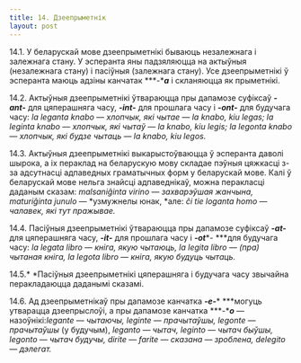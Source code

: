 ```yaml
---
title: 14. Дзеепрыметнік
layout: post
---
```



14.1. У беларускай мове дзеепрыметнікі бываюць незалежнага і залежнага
стану. У эсперанта яны падзяляюцца на актыўныя (незалежнага стану) і
пасіўныя (залежнага стану). Усе дзеепрыметнікі ў эсперанта маюць
адзіны канчатак ***-****a*** і скланяюцца як прыметнікі.

14.2. Актыўныя дзеепрыметнікі ўтвараюцца пры дапамозе суфіксаў
***-ant-*** для цяперашняга часу, ***-****int****-*** для прошлага
часу і ***-ont-*** для будучага часу: *la* *leganta knabo* —
*хлопчык, які чытае* — *la* *knabo, kiu legas; la leginta knabo*
— *хлопчык, які чытаў* — *la* *knabo, kiu legis; la legonta knabo* —
*хлопчык, які будзе чытаць —* *la* *knabo, kiu legos.*

14.3. Актыўныя дзеепрыметнікі выкарыстоўваюцца ў эсперанта даволі
шырока, а іх пераклад на беларускую мову складае пэўныя цяжкасці
з-за адсутнасці адпаведных граматычных форм у беларускай мове. Калі ў
беларускай мове нельга знайсці адпаведнікаў, можна перакласці даданым
сказам: *malsaniĝinta virino* — *захварэўшая жанчына, maturiĝinta
junulo* — *узмужнелы юнак, *але: *ĉi tie loganta homo* — *чалавек, які
тут пражывае.*

14.4. Пасіўныя дзеепрыметнікі ўтвараюцца пры дапамозе суфіксаў
***-at-*** для цяперашняга часу, ***-****it****-*** для прошлага часу
і ***-ot****- ***для будучага часу: *la* *legata libro* — *кніга,
якую чытаюць, la legita libro* — *(пра) чытаная кніга, la legota
libro* — *кніга, якую будуць чытаць.*

14.5.* *Пасіўныя дзеепрыметнікі цяперашняга і будучага часу звычайна
перакладаюцца даданымі сказамі.

14.6. Ад дзеепрыметнікаў пры дапамозе канчатка ***-****e****-****
***могуць утварацца дзеепрыслоўі, а пры дапамозе канчатка
***-****o*** — назоўнікі:*legante* — *чытаючы, leginte* — *прачытаўшы,
legonte* — *прачытаўшы* (у будучым), *leganto* — *чытач, leginto* —
*чытач быўшы, legonto* — *чытач будучы, dirite* — *farite* —
*сказана* — *зроблена, delegito* — *дэлегат.*

